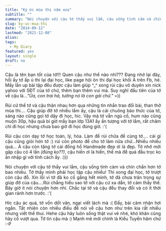 ```yaml
---
title: "Ký ức mùa thi năm xưa"
subtitle: ""
summary: "Nói chuyện với cậu tớ thấy vui lắm, cậu sống tình cảm và chín chắn hơn tớ bao nhiêu. Tớ thấy mình phải học tập cậu nhiều! Thi xong đại học, tớ trượt còn cậu..."
slug: ky-uc-mua-thi
date: "2014-09-12"
lastmod: "2021-12-08"
alias:
tags:
  - My Diary
featured: yes
layout: single
draft: no
---
```


<p style = "text-align: justify">Cậu là tên bạn tốt của tớ!!! Quen cậu như thế nào nhỉ??? Đang nhớ lại đây, hồi ấy tớ ấp ủ thi lại đại học, like page hội ôn thi đại học khối A trên Fb, hé. Mấy lần up bài tập đều được cậu làm giúp ^_^ xong rùi cậu vô duyên xin nick yahoo với SĐT của tớ chứ, thêm bạn thêm vui mà. Suy nghĩ đầu tiên của tớ về cậu là...<i>"Ủa, con trai hả, tưởng nó là con gái chứ."</i> =))</p>

<p style = "text-align: justify">Rùi cứ thế tớ và cậu thân nhau hơn qua những tin nhắn trao đổi bài, than thở mùa thi.... Cậu giúp đỡ tớ nhiều lắm ấy, cậu là cái chuông báo thức của tớ, sáng nào cũng gọi tớ dậy đi học, hic. Vậy mà tớ vẫn ngủ cố, hum nào cũng muộn 30p, hậu quả bi giờ mấy bạn lớp 13A1 ấy ấn tượng với tớ lắm, rất chăm chỉ đi học nhưng chưa bao giờ đi học đúng giờ. :'(</p>

<p style = "text-align: justify">Rùi cậu còn dạy tớ học toán, lý, hóa. Làm đề rùi chữa đề cùng tớ.... cái gì cậu cũng giỏi hơn tớ :) rùi còn photo đề cho tớ làm nữa chứ...Nhiều nhiều quá... À cậu còn tặng tớ cái đồng hồ Handmade đẹp ơi là đẹp. Tớ nhớ mới gặp cậu có 4 lần <i>(đúng ko??)</i>, cậu hiền ơi là hiền, thế mà để quả đầu trọc ko ăn nhập gì với tính cách ấy. :)))</p>

<p style = "text-align: justify">Nói chuyện với cậu tớ thấy vui lắm, cậu sống tình cảm và chín chắn hơn tớ bao nhiêu. Tớ thấy mình phải học tập cậu nhiều! Thi xong đại học, tớ trượt còn cậu đỗ. Xin lỗi vì tớ đã ko cố gắng hết mình, tớ đã chưa trân trọng sự giúp đỡ của cậu....Rùi chẳng hiểu sao tớ với cậu cứ xa dần, tớ cảm thấy thế. Bây giờ ít nói chuyện hơn nhỉ. Chắc tại tớ và cậu đều thay đổi và có ít thời gian rảnh hơn trước. :'(</p>

<p style = "text-align: justify">Hic cậu ác quá, tớ vốn dốt văn, ngại viết lách mà :( Đấy, bài cảm nhận hơi ngắn. Tất nhiên còn nhiều điều để nói về cậu hơn như trên kia rất nhiều nhưng viết thế thui. Hehe cậu hãy luôn sống thật vui vẻ nhé, khó khăn cũng hãy cố vượt qua. Tớ tin cậu mà :) Mạnh mẽ mới chính là Kiều Tuyến hâm chứ :-P</p>

